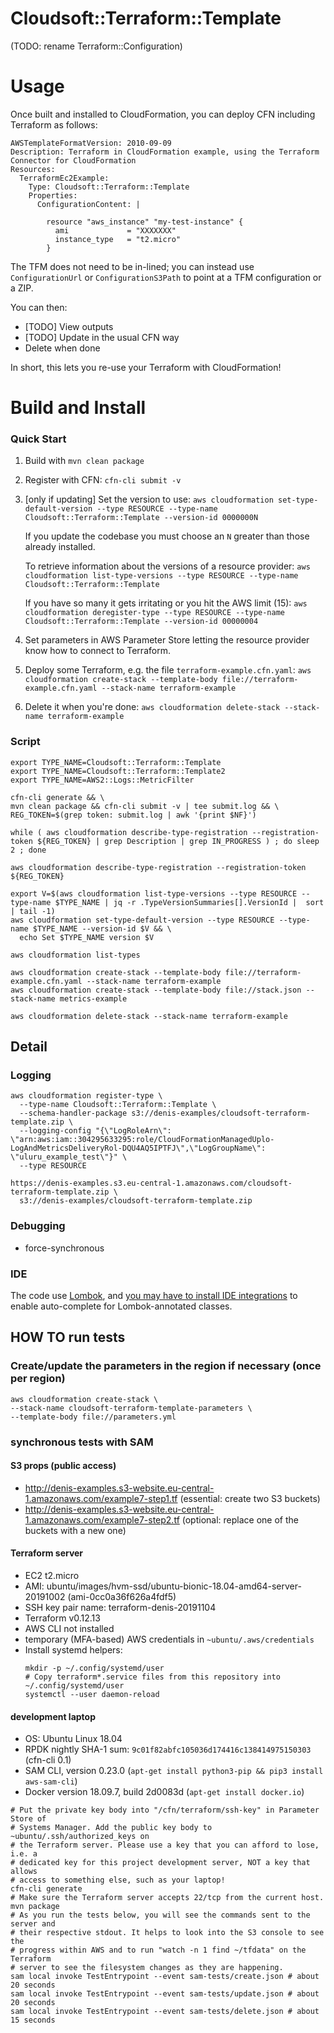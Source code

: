 # Cloudsoft::Terraform::Template

(TODO: rename Terraform::Configuration)

# Usage

Once built and installed to CloudFormation, you can deploy CFN including Terraform as follows:

```
AWSTemplateFormatVersion: 2010-09-09
Description: Terraform in CloudFormation example, using the Terraform Connector for CloudFormation
Resources:
  TerraformEc2Example:
    Type: Cloudsoft::Terraform::Template
    Properties:
      ConfigurationContent: |
      
        resource "aws_instance" "my-test-instance" {
          ami             = "XXXXXXX"
          instance_type   = "t2.micro"
        }
```

The TFM does not need to be in-lined; you can instead use `ConfigurationUrl` or `ConfigurationS3Path` to point at a TFM configuration or a ZIP.

You can then:

* [TODO] View outputs
* [TODO] Update in the usual CFN way
* Delete when done

In short, this lets you re-use your Terraform with CloudFormation!


# Build and Install

### Quick Start

1. Build with `mvn clean package`

2. Register with CFN: `cfn-cli submit -v`

3. [only if updating] Set the version to use:
   `aws cloudformation set-type-default-version --type RESOURCE --type-name Cloudsoft::Terraform::Template --version-id 0000000N`
   
   If you update the codebase you must choose an `N` greater than those already installed. 
    
   To retrieve information about the versions of a resource provider:
   `aws cloudformation list-type-versions --type RESOURCE --type-name Cloudsoft::Terraform::Template`
   
   If you have so many it gets irritating or you hit the AWS limit (15):
   `aws cloudformation deregister-type --type RESOURCE --type-name Cloudsoft::Terraform::Template --version-id 00000004` 

4. Set parameters in AWS Parameter Store letting the resource provider know how to connect to Terraform.

5. Deploy some Terraform, e.g. the file `terraform-example.cfn.yaml`:
   `aws cloudformation create-stack --template-body file://terraform-example.cfn.yaml --stack-name terraform-example`
   
6. Delete it when you're done:
   `aws cloudformation delete-stack --stack-name terraform-example`


### Script

```shell
export TYPE_NAME=Cloudsoft::Terraform::Template
export TYPE_NAME=Cloudsoft::Terraform::Template2
export TYPE_NAME=AWS2::Logs::MetricFilter

cfn-cli generate && \
mvn clean package && cfn-cli submit -v | tee submit.log && \
REG_TOKEN=$(grep token: submit.log | awk '{print $NF}')

while ( aws cloudformation describe-type-registration --registration-token ${REG_TOKEN} | grep Description | grep IN_PROGRESS ) ; do sleep 2 ; done

aws cloudformation describe-type-registration --registration-token ${REG_TOKEN}

export V=$(aws cloudformation list-type-versions --type RESOURCE --type-name $TYPE_NAME | jq -r .TypeVersionSummaries[].VersionId |  sort | tail -1)
aws cloudformation set-type-default-version --type RESOURCE --type-name $TYPE_NAME --version-id $V && \
  echo Set $TYPE_NAME version $V

aws cloudformation list-types

aws cloudformation create-stack --template-body file://terraform-example.cfn.yaml --stack-name terraform-example
aws cloudformation create-stack --template-body file://stack.json --stack-name metrics-example

aws cloudformation delete-stack --stack-name terraform-example
```

## Detail

### Logging

```shell
aws cloudformation register-type \
  --type-name Cloudsoft::Terraform::Template \
  --schema-handler-package s3://denis-examples/cloudsoft-terraform-template.zip \
  --logging-config "{\"LogRoleArn\": \"arn:aws:iam::304295633295:role/CloudFormationManagedUplo-LogAndMetricsDeliveryRol-DQU4AQ5IPTFJ\",\"LogGroupName\": \"uluru_example_test\"}" \
  --type RESOURCE

https://denis-examples.s3.eu-central-1.amazonaws.com/cloudsoft-terraform-template.zip \
  s3://denis-examples/cloudsoft-terraform-template.zip
```
  
### Debugging

* force-synchronous


### IDE

The code use [Lombok](https://projectlombok.org/), and [you may have to install
IDE integrations](https://projectlombok.org/) to enable auto-complete for
Lombok-annotated classes.

## HOW TO run tests
### Create/update the parameters in the region if necessary (once per region)

```shell
aws cloudformation create-stack \
--stack-name cloudsoft-terraform-template-parameters \
--template-body file://parameters.yml
```

### synchronous tests with SAM

#### S3 props (public access)
* http://denis-examples.s3-website.eu-central-1.amazonaws.com/example7-step1.tf
  (essential: create two S3 buckets)
* http://denis-examples.s3-website.eu-central-1.amazonaws.com/example7-step2.tf
  (optional: replace one of the buckets with a new one)

#### Terraform server
* EC2 t2.micro
* AMI: ubuntu/images/hvm-ssd/ubuntu-bionic-18.04-amd64-server-20191002 (ami-0cc0a36f626a4fdf5)
* SSH key pair name: terraform-denis-20191104
* Terraform v0.12.13
* AWS CLI not installed
* temporary (MFA-based) AWS credentials in `~ubuntu/.aws/credentials`
* Install systemd helpers:
  ```shell
  mkdir -p ~/.config/systemd/user
  # Copy terraform*.service files from this repository into ~/.config/systemd/user
  systemctl --user daemon-reload
  ```

#### development laptop
* OS: Ubuntu Linux 18.04
* RPDK nightly SHA-1 sum: `9c01f82abfc105036d174416c138414975150303` (cfn-cli 0.1)
* SAM CLI, version 0.23.0 (`apt-get install python3-pip && pip3 install aws-sam-cli`)
* Docker version 18.09.7, build 2d0083d (`apt-get install docker.io`)

```shell
# Put the private key body into "/cfn/terraform/ssh-key" in Parameter Store of
# Systems Manager. Add the public key body to ~ubuntu/.ssh/authorized_keys on
# the Terraform server. Please use a key that you can afford to lose, i.e. a
# dedicated key for this project development server, NOT a key that allows
# access to something else, such as your laptop!
cfn-cli generate
# Make sure the Terraform server accepts 22/tcp from the current host.
mvn package
# As you run the tests below, you will see the commands sent to the server and
# their respective stdout. It helps to look into the S3 console to see the
# progress within AWS and to run "watch -n 1 find ~/tfdata" on the Terraform
# server to see the filesystem changes as they are happening.
sam local invoke TestEntrypoint --event sam-tests/create.json # about 20 seconds
sam local invoke TestEntrypoint --event sam-tests/update.json # about 20 seconds
sam local invoke TestEntrypoint --event sam-tests/delete.json # about 15 seconds
```
